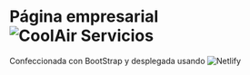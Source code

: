 # Página empresarial ![CoolAir Servicios](https://coolair.com.ar)

Confeccionada con BootStrap y desplegada usando ![Netlify](https://netlify.com)
